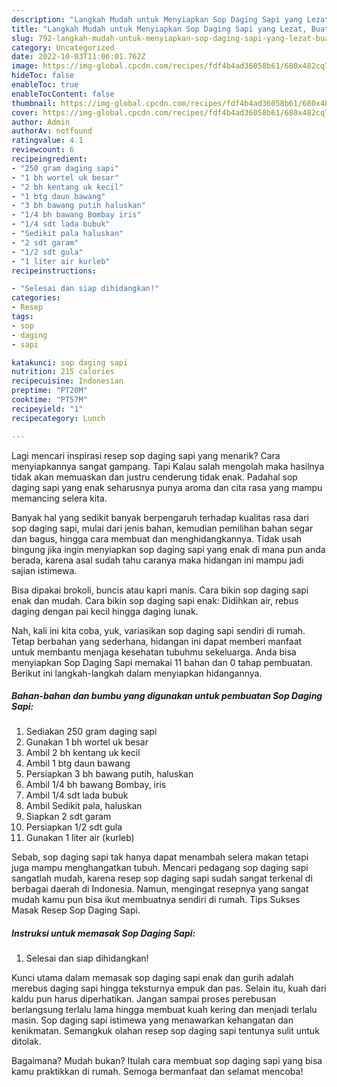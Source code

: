 ```yaml
---
description: "Langkah Mudah untuk Menyiapkan Sop Daging Sapi yang Lezat, Buat Buka Puasa Lezat"
title: "Langkah Mudah untuk Menyiapkan Sop Daging Sapi yang Lezat, Buat Buka Puasa Lezat"
slug: 792-langkah-mudah-untuk-menyiapkan-sop-daging-sapi-yang-lezat-buat-buka-puasa-lezat
category: Uncategorized
date: 2022-10-03T11:06:01.762Z
image: https://img-global.cpcdn.com/recipes/fdf4b4ad36058b61/680x482cq70/sop-daging-sapi-foto-resep-utama.jpg
hideToc: false
enableToc: true
enableTocContent: false
thumbnail: https://img-global.cpcdn.com/recipes/fdf4b4ad36058b61/680x482cq70/sop-daging-sapi-foto-resep-utama.jpg
cover: https://img-global.cpcdn.com/recipes/fdf4b4ad36058b61/680x482cq70/sop-daging-sapi-foto-resep-utama.jpg
author: Admin
authorAv: notfound
ratingvalue: 4.1
reviewcount: 6
recipeingredient:
- "250 gram daging sapi"
- "1 bh wortel uk besar"
- "2 bh kentang uk kecil"
- "1 btg daun bawang"
- "3 bh bawang putih haluskan"
- "1/4 bh bawang Bombay iris"
- "1/4 sdt lada bubuk"
- "Sedikit pala haluskan"
- "2 sdt garam"
- "1/2 sdt gula"
- "1 liter air kurleb"
recipeinstructions:

- "Selesai dan siap dihidangkan!"
categories:
- Resep
tags:
- sop
- daging
- sapi

katakunci: sop daging sapi 
nutrition: 215 calories
recipecuisine: Indonesian
preptime: "PT20M"
cooktime: "PT57M"
recipeyield: "1"
recipecategory: Lunch

---
```



Lagi mencari inspirasi resep sop daging sapi yang menarik? Cara menyiapkannya sangat gampang. Tapi Kalau salah mengolah maka hasilnya tidak akan memuaskan dan justru cenderung tidak enak. Padahal sop daging sapi yang enak seharusnya punya aroma dan cita rasa yang mampu memancing selera kita.


Banyak hal yang sedikit banyak berpengaruh terhadap kualitas rasa dari sop daging sapi, mulai dari jenis bahan, kemudian pemilihan bahan segar dan bagus, hingga cara membuat dan menghidangkannya. Tidak usah bingung jika ingin menyiapkan sop daging sapi yang enak di mana pun anda berada, karena asal sudah tahu caranya maka hidangan ini mampu jadi sajian istimewa.

Bisa dipakai brokoli, buncis atau kapri manis. Cara bikin sop daging sapi enak dan mudah. Cara bikin sop daging sapi enak: Didihkan air, rebus daging dengan pai kecil hingga daging lunak.


Nah, kali ini kita coba, yuk, variasikan sop daging sapi sendiri di rumah. Tetap berbahan yang sederhana, hidangan ini dapat memberi manfaat untuk membantu menjaga kesehatan tubuhmu sekeluarga. Anda bisa menyiapkan Sop Daging Sapi memakai 11 bahan dan 0 tahap pembuatan. Berikut ini langkah-langkah dalam menyiapkan hidangannya.

<!--inarticleads1-->

##### Bahan-bahan dan bumbu yang digunakan untuk pembuatan Sop Daging Sapi:

1. Sediakan 250 gram daging sapi
1. Gunakan 1 bh wortel uk besar
1. Ambil 2 bh kentang uk kecil
1. Ambil 1 btg daun bawang
1. Persiapkan 3 bh bawang putih, haluskan
1. Ambil 1/4 bh bawang Bombay, iris
1. Ambil 1/4 sdt lada bubuk
1. Ambil Sedikit pala, haluskan
1. Siapkan 2 sdt garam
1. Persiapkan 1/2 sdt gula
1. Gunakan 1 liter air (kurleb)


Sebab, sop daging sapi tak hanya dapat menambah selera makan tetapi juga mampu menghangatkan tubuh. Mencari pedagang sop daging sapi sangatlah mudah, karena resep sop daging sapi sudah sangat terkenal di berbagai daerah di Indonesia. Namun, mengingat resepnya yang sangat mudah kamu pun bisa ikut membuatnya sendiri di rumah. Tips Sukses Masak Resep Sop Daging Sapi. 

<!--inarticleads2-->

##### Instruksi untuk memasak Sop Daging Sapi:


1. Selesai dan siap dihidangkan!

Kunci utama dalam memasak sop daging sapi enak dan gurih adalah merebus daging sapi hingga teksturnya empuk dan pas. Selain itu, kuah dari kaldu pun harus diperhatikan. Jangan sampai proses perebusan berlangsung terlalu lama hingga membuat kuah kering dan menjadi terlalu masin. Sop daging sapi istimewa yang menawarkan kehangatan dan kenikmatan. Semangkuk olahan resep sop daging sapi tentunya sulit untuk ditolak. 

Bagaimana? Mudah bukan? Itulah cara membuat sop daging sapi yang bisa kamu praktikkan di rumah. Semoga bermanfaat dan selamat mencoba!
